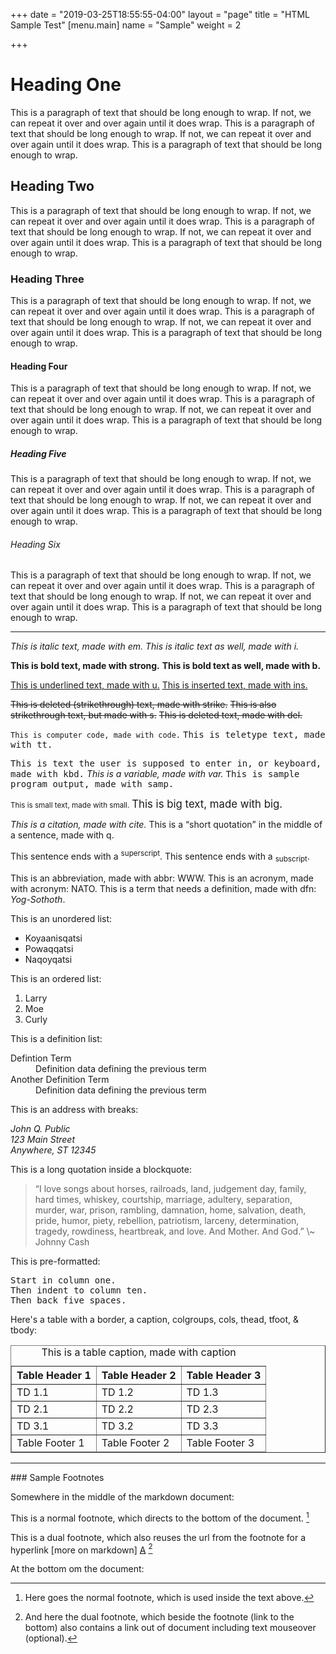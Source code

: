 +++
date = "2019-03-25T18:55:55-04:00"
layout = "page"
title = "HTML Sample Test"
[menu.main]
name = "Sample"
weight = 2

+++
<h1>Heading One</h1>
<p>
This is a paragraph of text that should be long enough to wrap. If not, we can repeat it over and over again until it does wrap. This is a paragraph of text that should be long enough to wrap. If not, we can repeat it over and over again until it does wrap. This is a paragraph of text that should be long enough to wrap.
</p>
<h2>Heading Two</h2>
<p>
This is a paragraph of text that should be long enough to wrap. If not, we can repeat it over and over again until it does wrap. This is a paragraph of text that should be long enough to wrap. If not, we can repeat it over and over again until it does wrap. This is a paragraph of text that should be long enough to wrap.
</p>
<h3>Heading Three</h3>
<p>
This is a paragraph of text that should be long enough to wrap. If not, we can repeat it over and over again until it does wrap. This is a paragraph of text that should be long enough to wrap. If not, we can repeat it over and over again until it does wrap. This is a paragraph of text that should be long enough to wrap.
</p>
<h4>Heading Four</h4>
<p>
This is a paragraph of text that should be long enough to wrap. If not, we can repeat it over and over again until it does wrap. This is a paragraph of text that should be long enough to wrap. If not, we can repeat it over and over again until it does wrap. This is a paragraph of text that should be long enough to wrap.
</p>
<h5>Heading Five</h5>
<p>
This is a paragraph of text that should be long enough to wrap. If not, we can repeat it over and over again until it does wrap. This is a paragraph of text that should be long enough to wrap. If not, we can repeat it over and over again until it does wrap. This is a paragraph of text that should be long enough to wrap.
</p>
<h6>Heading Six</h6>
<p>
This is a paragraph of text that should be long enough to wrap. If not, we can repeat it over and over again until it does wrap. This is a paragraph of text that should be long enough to wrap. If not, we can repeat it over and over again until it does wrap. This is a paragraph of text that should be long enough to wrap.
</p>
<hr>
<p>
<em>This is italic text, made with em.</em> <i>This is italic text as well, made with i.</i>
</p>
<p>
<strong>This is bold text, made with strong.</strong> <b>This is bold text as well, made with b.</b>
</p>
<p>
<u>This is underlined text, made with u.</u> <ins>This is inserted text, made with ins.</ins>
</p>
<p>
<strike>This is deleted (strikethrough) text, made with strike.</strike> <s>This is also strikethrough text, but made with s.</s> <del>This is deleted text, made with del.</del>
</p>
<p>
<code>This is computer code, made with code.</code> <tt>This is teletype text, made with tt.</tt>
</p>
<p>
<kbd>This is text the user is supposed to enter in, or keyboard, made with kbd.</kbd> <var>This is a variable, made with var.</var> <samp>This is sample program output, made with samp.</samp>
</p>
<p>
<small>This is small text, made with small.</small> <big>This is big text, made with big.</big>
</p>
<p>
<cite>This is a citation, made with cite.</cite> This is a <q>short quotation</q> in the middle of a sentence, made with q.
</p>
<p>
This sentence ends with a <sup>superscript</sup>. This sentence ends with a <sub>subscript</sub>.
</p>
<p>
This is an abbreviation, made with abbr: <abbr>WWW</abbr>. This is an acronym, made with acronym: <acronym>NATO</acronym>. This is a term that needs a definition, made with dfn: <dfn>Yog-Sothoth</dfn>.
</p>
<p>
This is an unordered list:
</p>
<ul>
<li>Koyaanisqatsi</li>
<li>Powaqqatsi</li>
<li>Naqoyqatsi</li>
</ul>
<p>
This is an ordered list:
</p>
<ol>
<li>Larry</li>
<li>Moe</li>
<li>Curly</li>
</ol>
<p>
This is a definition list:
</p>
<dl>
<dt>Defintion Term</dt>
<dd>Definition data defining the previous term</dd>
<dt>Another Definition Term</dt>
<dd>Definition data defining the previous term</dd>
</dl>
<p>
This is an address with breaks:
</p>
<address>
John Q. Public
<br>123 Main Street
<br>Anywhere, ST 12345
</address>
<p>
This is a long quotation inside a blockquote:
</p>
<blockquote>
<p>
“I love songs about horses, railroads, land, judgement day, family, hard times, whiskey, courtship, marriage, adultery, separation, murder, war, prison, rambling, damnation, home, salvation, death, pride, humor, piety, rebellion, patriotism, larceny, determination, tragedy, rowdiness, heartbreak, and love. And Mother. And God.” \~ Johnny Cash
</p>
</blockquote>
<p>
This is pre-formatted:
</p>
<pre>
Start in column one.
Then indent to column ten.
Then back five spaces.
</pre>
<p>
Here's a table with a border, a caption, colgroups, cols, thead, tfoot, & tbody:
</p>
<table border="1">
<caption>This is a table caption, made with caption</caption>
<colgroup span="2">
<col>
<col>
</colgroup>
<colgroup></colgroup>
<thead>
<tr>
<th>Table Header 1</th>
<th>Table Header 2</th>
<th>Table Header 3</th>
</tr>
</thead>
<tfoot>
<tr>
<td>Table Footer 1</td>
<td>Table Footer 2</td>
<td>Table Footer 3</td>
</tr>
</tfoot>
<tbody>
<tr>
<td>TD 1.1</td>
<td>TD 1.2</td>
<td>TD 1.3</td>
</tr>
<tr>
<td>TD 2.1</td>
<td>TD 2.2</td>
<td>TD 2.3</td>
</tr>
<tr>
<td>TD 3.1</td>
<td>TD 3.2</td>
<td>TD 3.3</td>
</tr>
</tbody>
</table>
<hr>
### Sample Footnotes

Somewhere in the middle of the markdown document:

This is a normal footnote, which directs to the bottom of the document. [^1]

This is a dual footnote, which also reuses the url from the footnote for a hyperlink [more on markdown] [A] [^2]

At the bottom om the document:

[^1]: Here goes the normal footnote, which is used inside the text above.
[^2]: And here the dual footnote, which beside the footnote (link to the bottom) also contains a link out of document including text mouseover (optional).

[A]: https://markdown.dk/ "Here is some optional mouseover text"